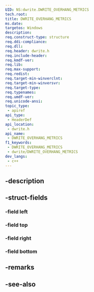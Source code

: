 ```yaml
---
UID: NS:dwrite.DWRITE_OVERHANG_METRICS
tech.root: 
title: DWRITE_OVERHANG_METRICS
ms.date: 
targetos: Windows
description: 
req.construct-type: structure
req.ddi-compliance: 
req.dll: 
req.header: dwrite.h
req.include-header: 
req.kmdf-ver: 
req.lib: 
req.max-support: 
req.redist: 
req.target-min-winverclnt: 
req.target-min-winversvr: 
req.target-type: 
req.typenames: 
req.umdf-ver: 
req.unicode-ansi: 
topic_type:
 - apiref
api_type:
 - HeaderDef
api_location:
 - dwrite.h
api_name:
 - DWRITE_OVERHANG_METRICS
f1_keywords:
 - DWRITE_OVERHANG_METRICS
 - dwrite/DWRITE_OVERHANG_METRICS
dev_langs:
 - c++
---
```


## -description

## -struct-fields

### -field left

### -field top

### -field right

### -field bottom

## -remarks

## -see-also

